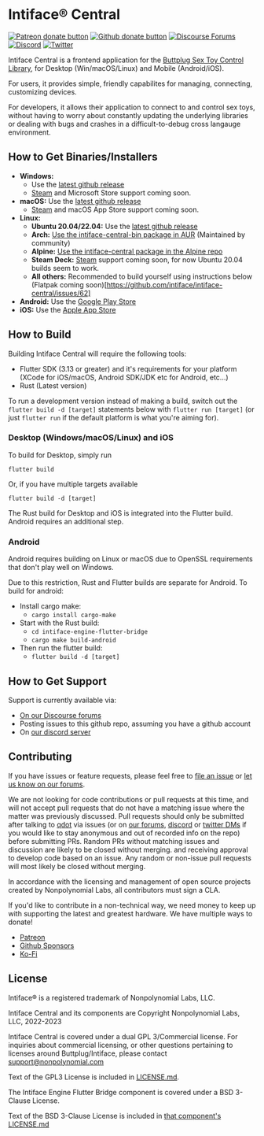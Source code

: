 # Intiface® Central

[![Patreon donate button](https://img.shields.io/badge/patreon-donate-yellow.svg)](https://www.patreon.com/qdot)
[![Github donate button](https://img.shields.io/badge/github-donate-ff69b4.svg)](https://www.github.com/sponsors/qdot)
[![Discourse Forums](https://img.shields.io/discourse/status?label=buttplug.io%20forums&server=https%3A%2F%2Fdiscuss.buttplug.io)](https://discuss.buttplug.io)
[![Discord](https://img.shields.io/discord/353303527587708932.svg?logo=discord)](https://discord.buttplug.io)
[![Twitter](https://img.shields.io/twitter/follow/buttplugio.svg?style=social&logo=twitter)](https://twitter.com/buttplugio)

Intiface Central is a frontend application for the [Buttplug Sex Toy Control Library](https://buttplug.io), for Desktop (Win/macOS/Linux) and Mobile (Android/iOS).

For users, it provides simple, friendly capabilites for managing, connecting, customizing devices.

For developers, it allows their application to connect to and control sex toys, without having to worry about constantly updating the underlying libraries or dealing with bugs and crashes in a difficult-to-debug cross langauge environment.

## How to Get Binaries/Installers

- **Windows:**
  - Use the [latest github release](https://intiface.com/central)
  - [Steam](https://store.steampowered.com/app/2273160/Intiface_Central/) and Microsoft Store support coming soon.
- **macOS:** Use the [latest github release](https://intiface.com/central)
  - [Steam](https://store.steampowered.com/app/2273160/Intiface_Central/) and macOS App Store support coming soon.
- **Linux:**
  - **Ubuntu 20.04/22.04:** Use the [latest github release](https://intiface.com/central)
  - **Arch:** [Use the intiface-central-bin package in AUR](https://aur.archlinux.org/packages/intiface-central-bin) (Maintained by community)
  - **Alpine:** [Use the intiface-central package in the Alpine repo](https://pkgs.alpinelinux.org/package/edge/testing/x86_64/intiface-central)
  - **Steam Deck:** [Steam](https://store.steampowered.com/app/2273160/Intiface_Central/) support
    coming soon, for now Ubuntu 20.04 builds seem to work.
  - **All others:** Recommended to build yourself using instructions below (Flatpak coming
    soon)[https://github.com/intiface/intiface-central/issues/62]
- **Android:** Use the [Google Play Store](https://play.google.com/store/apps/details?id=com.nonpolynomial.intiface_central&hl=en_US&gl=US)
- **iOS:** Use the [Apple App Store](https://apps.apple.com/us/app/intiface-central/id6444728067)

## How to Build

Building Intiface Central will require the following tools:

- Flutter SDK (3.13 or greater) and it's requirements for your platform (XCode for iOS/macOS,
  Android SDK/JDK etc for Android, etc...)
- Rust (Latest version)

To run a development version instead of making a build, switch out the `flutter build -d [target]` statements below with `flutter run [target]` (or just `flutter run` if the default platform is what you're aiming for).

### Desktop (Windows/macOS/Linux) and iOS

To build for Desktop, simply run 

`flutter build`

Or, if you have multiple targets available

`flutter build -d [target]`

The Rust build for Desktop and iOS is integrated into the Flutter build. Android requires an
additional step.

### Android

Android requires building on Linux or macOS due to OpenSSL requirements that don't play well on Windows.

Due to this restriction, Rust and Flutter builds are separate for Android. To build for android:

- Install cargo make:
  - `cargo install cargo-make`
- Start with the Rust build:
  - `cd intiface-engine-flutter-bridge`
  - `cargo make build-android`
- Then run the flutter build:
  - `flutter build -d [target]`

## How to Get Support

Support is currently available via:

- [On our Discourse forums](https://discuss.buttplug.io)
- Posting issues to this github repo, assuming you have a github account
- On [our discord server](https://discord.buttplug.io)

## Contributing

If you have issues or feature requests, please feel free to [file an
issue](https://github.com/intiface/intiface-central/issues) or [let us know on our
forums](https://discuss.buttplug.io).

We are not looking for code contributions or pull requests at this time, and will not accept pull
requests that do not have a matching issue where the matter was previously discussed. Pull requests
should only be submitted after talking to [qdot](https://github.com/qdot) via issues (or on [our
forums](https://discuss.buttplug.io), [discord](https://discord.buttplug.io) or [twitter
DMs](https://twitter.com/buttplugio) if you would like to stay anonymous and out of recorded info on
the repo) before submitting PRs. Random PRs without matching issues and discussion are likely to be
closed without merging. and receiving approval to develop code based on an issue. Any random or
non-issue pull requests will most likely be closed without merging.

In accordance with the licensing and management of open source projects created by Nonpolynomial
Labs, all contributors must sign a CLA.

If you'd like to contribute in a non-technical way, we need money to keep up with supporting the
latest and greatest hardware. We have multiple ways to donate!

- [Patreon](https://patreon.com/qdot)
- [Github Sponsors](https://github.com/sponsors/qdot)
- [Ko-Fi](https://ko-fi.com/qdot76367)

## License

Intiface® is a registered trademark of Nonpolynomial Labs, LLC.

Intiface Central and its components are Copyright Nonpolynomial Labs, LLC, 2022-2023

Intiface Central is covered under a dual GPL 3/Commercial license. For inquiries
about commercial licensing, or other questions pertaining to licenses around Buttplug/Intiface,
please contact support@nonpolynomial.com

Text of the GPL3 License is included in [LICENSE.md](LICENSE.md).

The Intiface Engine Flutter Bridge component is covered under a BSD 3-Clause License.

Text of the BSD 3-Clause License is included in [that component's LICENSE.md](intiface-engine-flutter-bridge/LICENSE.md)
